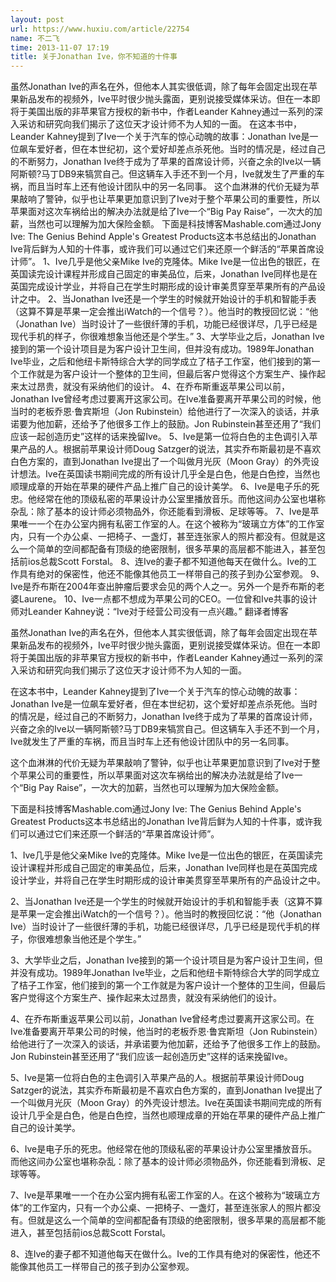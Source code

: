 ```yaml
---
layout: post
url: https://www.huxiu.com/article/22754
name: 不二飞
time: 2013-11-07 17:19
title: 关于Jonathan Ive，你不知道的十件事
---
```

虽然Jonathan Ive的声名在外，但他本人其实很低调，除了每年会固定出现在苹果新品发布的视频外，Ive平时很少抛头露面，更别说接受媒体采访。但在一本即将于美国出版的非苹果官方授权的新书中，作者Leander Kahney通过一系列的深入采访和研究向我们揭示了这位天才设计师不为人知的一面。 在这本书中，Leander Kahney提到了Ive一个关于汽车的惊心动魄的故事：Jonathan Ive是一位飙车爱好者，但在本世纪初，这个爱好却差点杀死他。当时的情况是，经过自己的不断努力，Jonathan Ive终于成为了苹果的首席设计师，兴奋之余的Ive以一辆阿斯顿?马丁DB9来犒赏自己。但这辆车入手还不到一个月，Ive就发生了严重的车祸，而且当时车上还有他设计团队中的另一名同事。 这个血淋淋的代价无疑为苹果敲响了警钟，似乎也让苹果更加意识到了Ive对于整个苹果公司的重要性，所以苹果面对这次车祸给出的解决办法就是给了Ive一个“Big Pay Raise”，一次大的加薪，当然也可以理解为加大保险金额。 下面是科技博客Mashable.com通过Jony Ive: The Genius Behind Apple's Greatest Products这本书总结出的Jonathan Ive背后鲜为人知的十件事，或许我们可以通过它们来还原一个鲜活的“苹果首席设计师”。 1、Ive几乎是他父亲Mike Ive的克隆体。Mike Ive是一位出色的银匠，在英国读完设计课程并形成自己固定的审美品位，后来，Jonathan Ive同样也是在英国完成设计学业，并将自己在学生时期形成的设计审美贯穿至苹果所有的产品设计之中。 2、当Jonathan Ive还是一个学生的时候就开始设计的手机和智能手表（这算不算是苹果一定会推出iWatch的一个信号？）。他当时的教授回忆说：“他（Jonathan Ive）当时设计了一些很纤薄的手机，功能已经很详尽，几乎已经是现代手机的样子，你很难想象当他还是个学生。” 3、大学毕业之后，Jonathan Ive接到的第一个设计项目是为客户设计卫生间，但并没有成功。1989年Jonathan Ive毕业，之后和他纽卡斯特综合大学的同学成立了桔子工作室，他们接到的第一个工作就是为客户设计一个整体的卫生间，但最后客户觉得这个方案生产、操作起来太过昂贵，就没有采纳他们的设计。 4、在乔布斯重返苹果公司以前，Jonathan Ive曾经考虑过要离开这家公司。在Ive准备要离开苹果公司的时候，他当时的老板乔恩·鲁宾斯坦（Jon Rubinstein）给他进行了一次深入的谈话，并承诺要为他加薪，还给予了他很多工作上的鼓励。Jon Rubinstein甚至还用了“我们应该一起创造历史”这样的话来挽留Ive。 5、Ive是第一位将白色的主色调引入苹果产品的人。根据前苹果设计师Doug Satzger的说法，其实乔布斯最初是不喜欢白色方案的，直到Jonathan Ive提出了一个叫做月光灰（Moon Gray）的外壳设计想法。Ive在英国读书期间完成的所有设计几乎全是白色，他是白色控，当然也顺理成章的开始在苹果的硬件产品上推广自己的设计美学。 6、Ive是电子乐的死忠。他经常在他的顶级私密的苹果设计办公室里播放音乐。而他这间办公室也堪称杂乱：除了基本的设计师必须物品外，你还能看到滑板、足球等等。 7、Ive是苹果唯一一个在办公室内拥有私密工作室的人。在这个被称为“玻璃立方体”的工作室内，只有一个办公桌、一把椅子、一盏灯，甚至连张家人的照片都没有。但就是这么一个简单的空间都配备有顶级的绝密限制，很多苹果的高层都不能进入，甚至包括前ios总裁Scott Forstal。 8、连Ive的妻子都不知道他每天在做什么。Ive的工作具有绝对的保密性，他还不能像其他员工一样带自己的孩子到办公室参观。 9、Ive是乔布斯在2004年查出肿瘤后要求会见的两个人之一。另外一个是乔布斯的老婆Laurene。 10、Ive一点都不想成为苹果公司的CEO。一位曾和Ive共事的设计师对Leander Kahney说：“Ive对于经营公司没有一点兴趣。” 翻译者博客

虽然Jonathan Ive的声名在外，但他本人其实很低调，除了每年会固定出现在苹果新品发布的视频外，Ive平时很少抛头露面，更别说接受媒体采访。但在一本即将于美国出版的非苹果官方授权的新书中，作者Leander Kahney通过一系列的深入采访和研究向我们揭示了这位天才设计师不为人知的一面。

在这本书中，Leander Kahney提到了Ive一个关于汽车的惊心动魄的故事：Jonathan Ive是一位飙车爱好者，但在本世纪初，这个爱好却差点杀死他。当时的情况是，经过自己的不断努力，Jonathan Ive终于成为了苹果的首席设计师，兴奋之余的Ive以一辆阿斯顿?马丁DB9来犒赏自己。但这辆车入手还不到一个月，Ive就发生了严重的车祸，而且当时车上还有他设计团队中的另一名同事。

这个血淋淋的代价无疑为苹果敲响了警钟，似乎也让苹果更加意识到了Ive对于整个苹果公司的重要性，所以苹果面对这次车祸给出的解决办法就是给了Ive一个“Big Pay Raise”，一次大的加薪，当然也可以理解为加大保险金额。

下面是科技博客Mashable.com通过Jony Ive: The Genius Behind Apple's Greatest Products这本书总结出的Jonathan Ive背后鲜为人知的十件事，或许我们可以通过它们来还原一个鲜活的“苹果首席设计师”。

1、Ive几乎是他父亲Mike Ive的克隆体。Mike Ive是一位出色的银匠，在英国读完设计课程并形成自己固定的审美品位，后来，Jonathan Ive同样也是在英国完成设计学业，并将自己在学生时期形成的设计审美贯穿至苹果所有的产品设计之中。

2、当Jonathan Ive还是一个学生的时候就开始设计的手机和智能手表（这算不算是苹果一定会推出iWatch的一个信号？）。他当时的教授回忆说：“他（Jonathan Ive）当时设计了一些很纤薄的手机，功能已经很详尽，几乎已经是现代手机的样子，你很难想象当他还是个学生。”

3、大学毕业之后，Jonathan Ive接到的第一个设计项目是为客户设计卫生间，但并没有成功。1989年Jonathan Ive毕业，之后和他纽卡斯特综合大学的同学成立了桔子工作室，他们接到的第一个工作就是为客户设计一个整体的卫生间，但最后客户觉得这个方案生产、操作起来太过昂贵，就没有采纳他们的设计。

4、在乔布斯重返苹果公司以前，Jonathan Ive曾经考虑过要离开这家公司。在Ive准备要离开苹果公司的时候，他当时的老板乔恩·鲁宾斯坦（Jon Rubinstein）给他进行了一次深入的谈话，并承诺要为他加薪，还给予了他很多工作上的鼓励。Jon Rubinstein甚至还用了“我们应该一起创造历史”这样的话来挽留Ive。

5、Ive是第一位将白色的主色调引入苹果产品的人。根据前苹果设计师Doug Satzger的说法，其实乔布斯最初是不喜欢白色方案的，直到Jonathan Ive提出了一个叫做月光灰（Moon Gray）的外壳设计想法。Ive在英国读书期间完成的所有设计几乎全是白色，他是白色控，当然也顺理成章的开始在苹果的硬件产品上推广自己的设计美学。

6、Ive是电子乐的死忠。他经常在他的顶级私密的苹果设计办公室里播放音乐。而他这间办公室也堪称杂乱：除了基本的设计师必须物品外，你还能看到滑板、足球等等。

7、Ive是苹果唯一一个在办公室内拥有私密工作室的人。在这个被称为“玻璃立方体”的工作室内，只有一个办公桌、一把椅子、一盏灯，甚至连张家人的照片都没有。但就是这么一个简单的空间都配备有顶级的绝密限制，很多苹果的高层都不能进入，甚至包括前ios总裁Scott Forstal。

8、连Ive的妻子都不知道他每天在做什么。Ive的工作具有绝对的保密性，他还不能像其他员工一样带自己的孩子到办公室参观。

